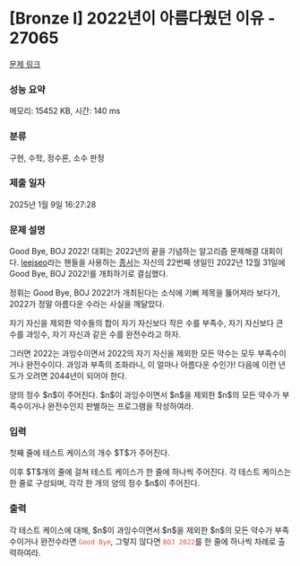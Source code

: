 # [Bronze I] 2022년이 아름다웠던 이유 - 27065 

[문제 링크](https://www.acmicpc.net/problem/27065) 

### 성능 요약

메모리: 15452 KB, 시간: 140 ms

### 분류

구현, 수학, 정수론, 소수 판정

### 제출 일자

2025년 1월 9일 16:27:28

### 문제 설명

<p>Good Bye, BOJ 2022! 대회는 2022년의 끝을 기념하는 알고리즘 문제해결 대회이다. <a href="/user/leejseo">leejseo</a>라는 핸들을 사용하는 <a href="https://leejseo.com">종서</a>는 자신의 22번째 생일인 2022년 12월 31일에 Good Bye, BOJ 2022!를 개최하기로 결심했다.</p>

<p>정휘는 Good Bye, BOJ 2022!가 개최된다는 소식에 기뻐 제목을 뚫어져라 보다가, 2022가 정말 아름다운 수라는 사실을 깨달았다.</p>

<p>자기 자신을 제외한 약수들의 합이 자기 자신보다 작은 수를 부족수, 자기 자신보다 큰 수를 과잉수, 자기 자신과 같은 수를 완전수라고 하자. </p>

<p>그러면 2022는 과잉수이면서 2022의 자기 자신을 제외한 모든 약수는 모두 부족수이거나 완전수이다. 과잉과 부족의 조화라니, 이 얼마나 아름다운 수인가! 다음에 이런 년도가 오려면 2044년이 되어야 한다.</p>

<p>양의 정수 $n$이 주어진다. $n$이 과잉수이면서 $n$을 제외한 $n$의 모든 약수가 부족수이거나 완전수인지 판별하는 프로그램을 작성하여라.</p>

### 입력 

 <p>첫째 줄에 테스트 케이스의 개수 $T$가 주어진다.</p>

<p>이후 $T$개의 줄에 걸쳐 테스트 케이스가 한 줄에 하나씩 주어진다. 각 테스트 케이스는 한 줄로 구성되며, 각각 한 개의 양의 정수 $n$이 주어진다.</p>

### 출력 

 <p>각 테스트 케이스에 대해, $n$이 과잉수이면서 $n$을 제외한 $n$의 모든 약수가 부족수이거나 완전수라면 <span style="color:#e74c3c;"><code>Good Bye</code></span>, 그렇지 않다면 <span style="color:#e74c3c;"><code>BOJ 2022</code></span>를 한 줄에 하나씩 차례로 출력하여라.</p>

